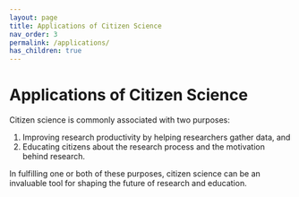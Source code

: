 ```yaml
---
layout: page
title: Applications of Citizen Science
nav_order: 3
permalink: /applications/
has_children: true
---
```


# Applications of Citizen Science

Citizen science is commonly associated with two purposes:
1. Improving research productivity by helping researchers gather data, and
2. Educating citizens about the research process and the motivation behind research.

In fulfilling one or both of these purposes, citizen science can be an invaluable tool for shaping the future of research and education.
